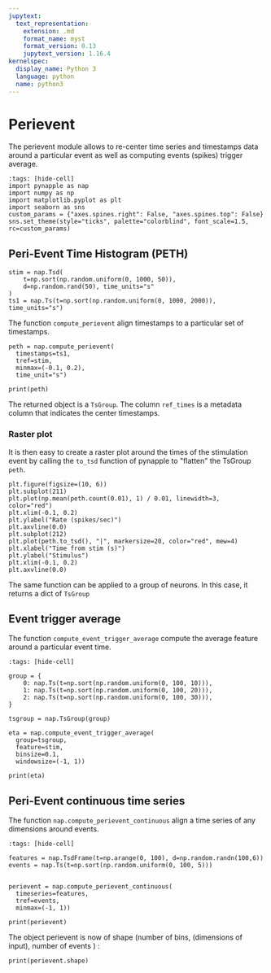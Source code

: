 ```yaml
---
jupytext:
  text_representation:
    extension: .md
    format_name: myst
    format_version: 0.13
    jupytext_version: 1.16.4
kernelspec:
  display_name: Python 3
  language: python
  name: python3
---
```


# Perievent

The perievent module allows to re-center time series and timestamps data around a particular event as well as computing events (spikes) trigger average.

```{code-cell} ipython3
:tags: [hide-cell]
import pynapple as nap
import numpy as np
import matplotlib.pyplot as plt
import seaborn as sns
custom_params = {"axes.spines.right": False, "axes.spines.top": False}
sns.set_theme(style="ticks", palette="colorblind", font_scale=1.5, rc=custom_params)
```

## Peri-Event Time Histogram (PETH)


```{code-cell} ipython3
stim = nap.Tsd(
    t=np.sort(np.random.uniform(0, 1000, 50)), 
    d=np.random.rand(50), time_units="s"
)
ts1 = nap.Ts(t=np.sort(np.random.uniform(0, 1000, 2000)), time_units="s")
```

The function `compute_perievent` align timestamps to a particular set of timestamps.

```{code-cell} ipython3
peth = nap.compute_perievent(
  timestamps=ts1, 
  tref=stim, 
  minmax=(-0.1, 0.2), 
  time_unit="s")

print(peth)
```

The returned object is a `TsGroup`. The column `ref_times` is a 
metadata column that indicates the center timestamps.

### Raster plot

It is then easy to create a raster plot around the times of the 
stimulation event by calling the `to_tsd` function of pynapple 
to "flatten" the TsGroup `peth`.

```{code-cell} ipython3
plt.figure(figsize=(10, 6))
plt.subplot(211)
plt.plot(np.mean(peth.count(0.01), 1) / 0.01, linewidth=3, color="red")
plt.xlim(-0.1, 0.2)
plt.ylabel("Rate (spikes/sec)")
plt.axvline(0.0)
plt.subplot(212)
plt.plot(peth.to_tsd(), "|", markersize=20, color="red", mew=4)
plt.xlabel("Time from stim (s)")
plt.ylabel("Stimulus")
plt.xlim(-0.1, 0.2)
plt.axvline(0.0)
```

The same function can be applied to a group of neurons. 
In this case, it returns a dict of `TsGroup`

## Event trigger average

The function `compute_event_trigger_average` compute the average feature around a particular event time.

```{code-cell}
:tags: [hide-cell]

group = {
    0: nap.Ts(t=np.sort(np.random.uniform(0, 100, 10))),
    1: nap.Ts(t=np.sort(np.random.uniform(0, 100, 20))),
    2: nap.Ts(t=np.sort(np.random.uniform(0, 100, 30))),
}

tsgroup = nap.TsGroup(group)
```
```{code-cell}
eta = nap.compute_event_trigger_average(
  group=tsgroup, 
  feature=stim, 
  binsize=0.1, 
  windowsize=(-1, 1))

print(eta)
```


## Peri-Event continuous time series

The function `nap.compute_perievent_continuous` align a time series of any dimensions around events.

```{code-cell}
:tags: [hide-cell]

features = nap.TsdFrame(t=np.arange(0, 100), d=np.random.randn(100,6))
events = nap.Ts(t=np.sort(np.random.uniform(0, 100, 5)))
```

```{code-cell}

perievent = nap.compute_perievent_continuous(
  timeseries=features, 
  tref=events, 
  minmax=(-1, 1))

print(perievent)
```

The object perievent is now of shape (number of bins, (dimensions of input), number of events ) : 


```{code-cell}
print(perievent.shape)
```







